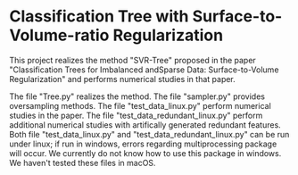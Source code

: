 # Classification Tree with Surface-to-Volume-ratio Regularization

This project realizes the method "SVR-Tree" proposed in the paper "Classification Trees for Imbalanced andSparse Data: 
Surface-to-Volume Regularization" and performs numerical studies in that paper.

The file "Tree.py" realizes the method. The file "sampler.py" provides oversampling methods. 
The file "test_data_linux.py" perform numerical studies in the paper. 
The file "test_data_redundant_linux.py" perform additional numerical studies with artifically generated redundant features.
Both file "test_data_linux.py" and "test_data_redundant_linux.py" can be run under linux; if run in windows, errors regarding 
multiprocessing package will occur. We currently do not know how to use this package in windows. We haven't tested these files 
in macOS. 
